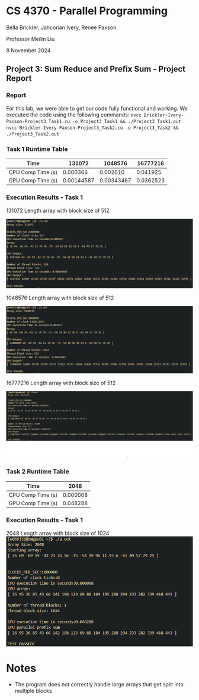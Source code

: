 # CS 4370 - Parallel Programming
Bella Brickler, Jahcorian Ivery, Renee Paxson

Professor Meilin Liu

8 November 2024

## Project 3: Sum Reduce and Prefix Sum - Project Report

### Report
For this lab, we were able to get our code fully functional and working. We executed the code using the following commands:
`nvcc Brickler-Ivery-Paxson-Project3_Task1.cu -o Project3_Task1 && ./Project3_Task1.out`
`nvcc Brickler-Ivery-Paxson-Project3_Task2.cu -o Project3_Task2 && ./Project3_Task2.out`

### Task 1 Runtime Table

Time | 131072  | 1048576  | 16777216
-----|-----------|-------------|-------------|
CPU Comp Time (s) | 0.000366 | 0.002610 | 0.041925 |
GPU Comp Time (s) | 0.00144587 | 0.00343467 | 0.0362523

### Execution Results - Task 1
131072 Length array with block size of 512

![8*8 matrix with a tile width of 4](./images/Task1_Test1.png)

1048576 Length array with block size of 512 

![128*128 matrix with a tile width of 8](./images/Task1_Test2.png)

16777216 Length array with block size of 512 

![128*128 matrix with a tile width of 8](./images/Task1_Test3.png)



### Task 2 Runtime Table

Time | 2048  
-----|-----------|
CPU Comp Time (s) | 0.000008 |  
GPU Comp Time (s) | 0.048288 |   

### Execution Results - Task 1
2048 Length array with block size of 1024
![2048 Length array with block size of 1024](./images/Task2_Test1.png)

# Notes
* The program does not correctly handle large arrays that get split into multiple blocks